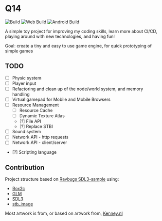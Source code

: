 # Q14

![Build](https://github.com/HerrKamrat/q14/actions/workflows/build.yml/badge.svg)
![Web Build](https://github.com/HerrKamrat/q14/actions/workflows/web-build.yml/badge.svg)
![Android Build](https://github.com/HerrKamrat/q14/actions/workflows/android-build.yml/badge.svg)

A simple toy project for improving my coding skills, learn more about CI/CD, playing around with new technologies, and having fun!

Goal: create a tiny and easy to use game engine, for quick prototyping of simple games

## TODO

- [ ] Physic system
- [ ] Player input
- [ ] Refactoring and clean up of the node/world system, and memory handling
- [ ] Virtual gamepad for Mobile and Mobile Browsers
- [ ] Resource Management
  - [ ] Resource Cache
  - [ ] Dynamic Texture Atlas
  - [?] File API
  - [?] Replace STBI
- [ ] Sound system
- [ ] Network API - http requests
- [ ] Network API - client/server
- [?] Scripting language

## Contribution

Project structure based on [Ravbugs SDL3-sample](https://github.com/Ravbug/sdl3-sample) using:

- [Box2c](https://box2d.org/documentation_v3/)
- [GLM](https://github.com/g-truc/glm)
- [SDL3](https://libsdl.org/)
- [stb_image](https://github.com/nothings/stb)

Most artwork is from, or based on artwork from, [Kenney.nl](https://www.kenney.nl/)

